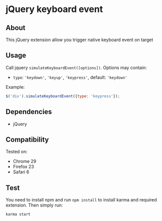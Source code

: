 # jQuery keyboard event
## About
This jQuery extension allow you trigger native keyboard event on target
## Usage
Call jquery `simulateKeyboardEvent([options])`. Options may contain:

* `type`: `'keydown'`, `'keyup'`, `'keypress'`, default: `'keydown'`

Example:

```` javascript
$('div').simulateKeyboardEvent({type: 'keypress'});
````
## Dependencies

* jQuery

## Compatibility
Tested on:

* Chrome 29
* Firefox 23
* Safari 6

## Test
You need to install npm and run `npm install` to install karma and required extension.
Then simply run:

````
karma start
````
